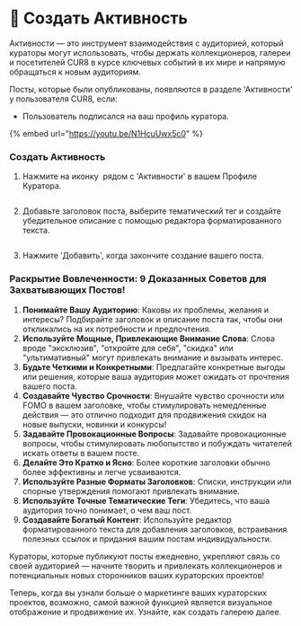 # 📢 Создать Активность

Активности — это инструмент взаимодействия с аудиторией, который кураторы могут использовать, чтобы держать коллекционеров, галереи и посетителей CUR8 в курсе ключевых событий в их мире и напрямую обращаться к новым аудиториям.

Посты, которые были опубликованы, появляются в разделе 'Активности' у пользователя CUR8, если:

* Пользователь подписался на ваш профиль куратора.

{% embed url="https://youtu.be/N1HcuUwx5c0" %}

### Создать Активность

1. Нажмите на иконку <img src="../.gitbook/assets/Screenshot 2024-07-09 at 14.25.39.png" alt="" data-size="line"> рядом с 'Активности' в вашем Профиле Куратора.

<figure><img src="../.gitbook/assets/Screenshot 2025-03-21 at 09.15.53.png" alt=""><figcaption></figcaption></figure>

2. Добавьте заголовок поста, выберите тематический тег и создайте убедительное описание с помощью редактора форматированного текста.

<figure><img src="../.gitbook/assets/Screenshot 2024-07-09 at 15.13.27.png" alt=""><figcaption></figcaption></figure>

3. Нажмите 'Добавить', когда закончите создание вашего поста.

### Раскрытие Вовлеченности: 9 Доказанных Советов для Захватывающих Постов! <a href="#unlocking-engagement-10-proven-tips-for-captivating-posts" id="unlocking-engagement-10-proven-tips-for-captivating-posts"></a>

1. **Понимайте Вашу Аудиторию**: Каковы их проблемы, желания и интересы? Подбирайте заголовок и описание поста так, чтобы они откликались на их потребности и предпочтения.
2. **Используйте Мощные, Привлекающие Внимание Слова**: Слова вроде "эксклюзив", "откройте для себя", "скидка" или "ультимативный" могут привлекать внимание и вызывать интерес.
3. **Будьте Четкими и Конкретными**: Предлагайте конкретные выгоды или решения, которые ваша аудитория может ожидать от прочтения вашего поста.
4. **Создавайте Чувство Срочности**: Внушайте чувство срочности или FOMO в вашем заголовке, чтобы стимулировать немедленные действия — это отлично подходит для продвижения скидок на новые выпуски, новинки и конкурсы!
5. **Задавайте Провокационные Вопросы**: Задавайте провокационные вопросы, чтобы стимулировать любопытство и побуждать читателей искать ответы в вашем посте.
6. **Делайте Это Кратко и Ясно**: Более короткие заголовки обычно более эффективны и легче усваиваются.
7. **Используйте Разные Форматы Заголовков**: Списки, инструкции или спорные утверждения помогают привлекать внимание.
8. **Используйте Точные Тематические Теги**: Убедитесь, что ваша аудитория точно понимает, о чем ваш пост.
9. **Создавайте Богатый Контент**: Используйте редактор форматированного текста для добавления заголовков, встраивания полезных ссылок и придания вашим постам индивидуальности.

Кураторы, которые публикуют посты ежедневно, укрепляют связь со своей аудиторией — начните творить и привлекать коллекционеров и потенциальных новых сторонников ваших кураторских проектов!

Теперь, когда вы узнали больше о маркетинге ваших кураторских проектов, возможно, самой важной функцией является визуальное отображение и продвижение их. Узнайте, как создать галерею далее.